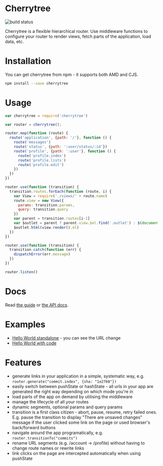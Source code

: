 # Cherrytree

![build status](https://www.codeship.io/projects/aa5e37b0-aeb1-0131-dd5f-06fd12e6a611/status)

Cherrytree is a flexible hierarchical router. Use middleware functions to configure your router to render views, fetch parts of the application, load data, etc.

# Installation

You can get cherrytree from npm - it supports both AMD and CJS.

```sh
npm install --save cherrytree
```

# Usage

```js
var cherrytree = require('cherrytree')

var router = cherrytree();

router.map(function (route) {
  route('application', {path: '/'}, function () {
    route('messages')
    route('status', {path: ':user/status/:id'})
    route('profile', {path: ':user'}, function () {
      route('profile.index')
      route('profile.lists')
      route('profile.edit')
    })
  })
})

router.use(function (transition) {
  transition.routes.forEach(function (route, i) {
    var View = require('./views/' + route.name)
    route.view = new View({
      params: transition.params,
      query: transition.query
    })
    var parent = transition.routes[i-1]
    var $outlet = parent ? parent.view.$el.find('.outlet') : $(document.body)
    $outlet.html(view.render().el)
  })
})

router.use(function (transition) {
  transition.catch(function (err) {
    dispatchError(err.message)
  })
})

router.listen()

```

# Docs

Read [the guide](docs/guide.md) or [the API docs](docs/api.md).

# Examples

* [Hello World standalone](http://requirebin.com/embed?gist=543a9f1a36382683f422) - you can see the URL change
* [Hello World with code](http://requirebin.com/?gist=543a9f1a36382683f422)


# Features

* generate links in your application in a simple, systematic way, e.g. `router.generate("commit.index", {sha: "1e2760"})`
* easily switch between pushState or hashState - all urls in your app are generated the right way depending on which mode you're in
* load parts of the app on demand by utilising the middleware
* manage the lifecycle of all your routes
* dynamic segments, optional params and query params
* transition is a first class citizen - abort, pause, resume, retry failed ones. E.g. pause the transition to display "There are unsaved changes" message if the user clicked some link on the page or used browser's back/forward buttons
* navigate around the app programatically, e.g. `router.transitionTo("commits")`
* rename URL segments (e.g. /account -> /profile) without having to change route names or rewrite links
* link clicks on the page are intercepted automatically when using pushState
